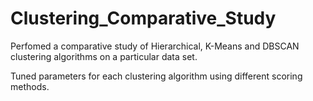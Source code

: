 # Clustering_Comparative_Study
Perfomed a comparative study of Hierarchical, K-Means and DBSCAN clustering algorithms on a particular data set.

Tuned parameters for each clustering algorithm using different scoring methods.

